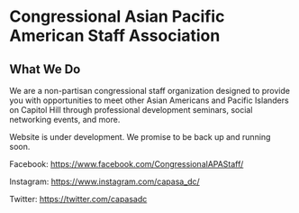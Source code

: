 # Congressional Asian Pacific American Staff Association

## What We Do
We are a non-partisan congressional staff organization designed to provide you with opportunities to meet other Asian Americans and Pacific Islanders on Capitol Hill through professional development seminars, social networking events, and more.

Website is under development. We promise to be back up and running soon.

Facebook: https://www.facebook.com/CongressionalAPAStaff/

Instagram: https://www.instagram.com/capasa_dc/

Twitter: https://twitter.com/capasadc
